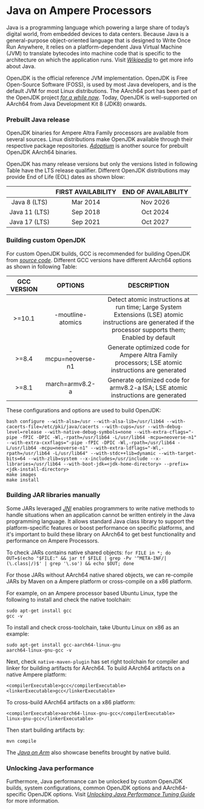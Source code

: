 # Java on Ampere Processors

Java is a programming language which powering a large share of today’s digital world, from embedded devices to data centers. Because Java is a general-purpose object-oriented language that is designed to Write Once Run Anywhere, it relies on a platform-dependent Java Virtual Machine (JVM) to translate bytecodes into machine code that is specific to the architecture on which the application runs. Visit _[Wikipedia](https://en.wikipedia.org/wiki/Java_(programming_language))_ to get more info about Java.

OpenJDK is the official reference JVM implementation. OpenJDK is Free Open-Source Software (FOSS), is used by most Java developers, and is the default JVM for most Linux distributions. The AArch64 port has been part of the OpenJDK project _[for a while now](https://developers.redhat.com/blog/2021/02/01/how-red-hat-ported-openjdk-to-64-bit-arm-a-community-history#)_. Today, OpenJDK is well-supported on AArch64 from Java Development Kit 8 (JDK8) onwards.

### Prebuilt Java release
OpenJDK binaries for Ampere Altra Family processors are available from several sources. Linux distributions make OpenJDK available through their respective package repositories. _[Adoptium](https://adoptium.net/temurin/releases/)_ is another source for prebuilt OpenJDK AArch64 binaries.

OpenJDK has many release versions but only the versions listed in following Table have the LTS release qualifier. Different OpenJDK distributions may provide End of Life (EOL) dates as shown blow:

|                | FIRST AVAILABILITY | END OF AVAILABILITY |
| :------------: |:------------------:| :------------------:|
| Java 8 (LTS)   | Mar 2014           | Nov 2026            |
| Java 11 (LTS)  | Sep 2018           | Oct 2024            |
| Java 17 (LTS)  | Sep 2021           | Oct 2027            |

### Building custom OpenJDK
For custom OpenJDK builds, GCC is recommended for building OpenJDK from _[source code](https://github.com/openjdk/jdk)_. Different GCC versions have different AArch64 options as shown in following Table:

|  GCC VERSION   | OPTIONS            | DESCRIPTION         |
| :------------: |:------------------:| :------------------:|
| >=10.1         | -moutline-atomics  | Detect atomic instructions at run time; Large System Extensions (LSE) atomic instructions are generated if the processor supports them; Enabled by default |
| >=8.4          | -mcpu=neoverse-n1  | Generate optimized code for Ampere Altra Family processors; LSE atomic instructions are generated |
| >=8.1          | march=armv8.2-a    | Generate optimized code for armv8.2-a ISA; LSE atomic instructions are generated | 

These configurations and options are used to build OpenJDK:
```shell
bash configure --with-alsa=/usr --with-alsa-lib=/usr/lib64 --with-cacerts-file=/etc/pki/java/cacerts --with-cups=/usr --with-debug-level=release --with-native-debug-symbols=none --with-extra-cflags="-pipe -fPIC -DPIC -Wl,-rpath=/usr/lib64 -L/usr/lib64 -mcpu=neoverse-n1" --with-extra-cxxflags="-pipe -fPIC -DPIC -Wl,-rpath=/usr/lib64 -L/usr/lib64 -mcpu=neoverse-n1" --with-extra-ldflags="-Wl,-rpath=/usr/lib64 -L/usr/lib64" --with-stdc++lib=dynamic --with-target-bits=64 --with-zlib=system --x-includes=/usr/include --x-libraries=/usr/lib64 --with-boot-jdk=<jdk-home-directory> --prefix=<jdk-install-directory> 
make images 
make install
```

### Building JAR libraries manually
Some JARs leveraged _[JNI](https://en.wikipedia.org/wiki/Java_Native_Interface)_ enables programmers to write native methods to handle situations when an application cannot be written entirely in the Java programming language. It allows standard Java class library to support the platform-specific features or boost performance on specific platforms, and it's important to build these library on AArch64 to get best functionality and performance on Ampere Processors.

To check JARs contains native shared objects:
`for FILE in *; do OUT=$(echo "$FILE:" && jar tf $FILE | grep -Pv '^META-INF/|(\.class|/)$' | grep '\.so') && echo $OUT; done`

For those JARs without AArch64 native shared objects, we can re-compile JARs by Maven on a Ampere platform or cross-compile on a x86 platform.

For example, on an Ampere processor based Ubuntu Linux, type the following to install and check the native toolchain:
```shell
sudo apt-get install gcc
gcc -v
```
To install and check cross-toolchain, take Ubuntu Linux on x86 as an example:
```shell
sudo apt-get install gcc-aarch64-linux-gnu
aarch64-linux-gnu-gcc -v
```

Next, check `native-maven-plugin` has set right toolchain for compiler and linker for building artifacts for AArch64. 
To build AArch64 artifacts on a native Ampere platform:
```shell
<compilerExecutable>gcc</compilerExecutable>
<linkerExecutable>gcc</linkerExecutable>
```
To cross-build AArch64 artifacts on a x86 platform:
```shell
<compilerExecutable>aarch64-linux-gnu-gcc</compilerExecutable>
linux-gnu-gcc</linkerExecutable>
```
Then start building artifacts by:
```shell
mvn compile
```
The _[Java on Arm](https://blogs.oracle.com/javamagazine/post/java-arm64-aarch64-development)_ also showcase benefits brought by native build.

### Unlocking Java performance
Furthermore, Java performance can be unlocked by custom OpenJDK builds, system configurations, common OpenJDK options and AArch64-specific OpenJDK options. Visit _[Unlocking Java Performance Tuning Guide](https://amperecomputing.com/tuning-guides/unlocking-java-performance-tuning-guide)_ for more information.
